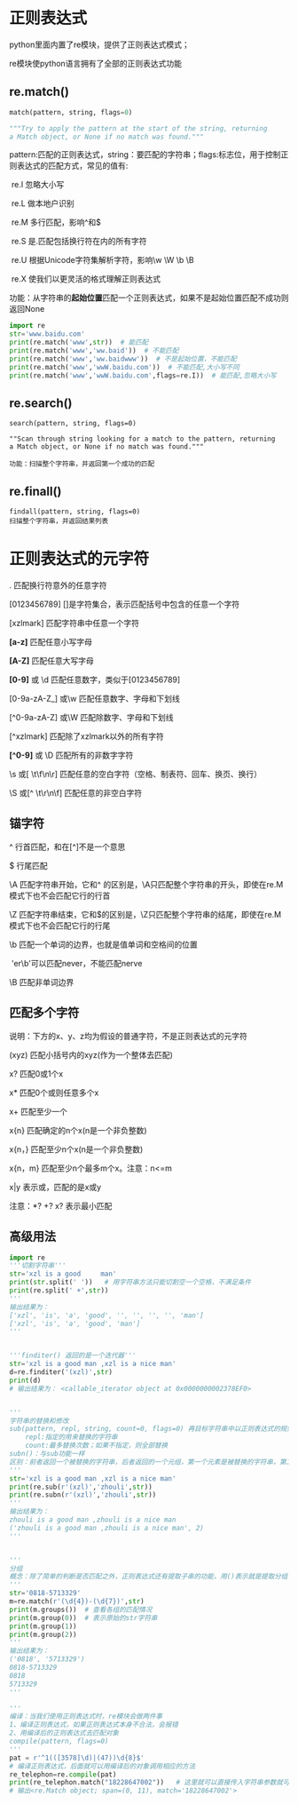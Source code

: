 # 正则表达式

python里面内置了re模块，提供了正则表达式模式；

re模块使python语言拥有了全部的正则表达式功能

## re.match()

```python
match(pattern, string, flags=0)

"""Try to apply the pattern at the start of the string, returning
a Match object, or None if no match was found."""
```

pattern:匹配的正则表达式，string：要匹配的字符串；flags:标志位，用于控制正则表达式的匹配方式，常见的值有:

​	re.I 	忽略大小写

​	re.L	做本地户识别

​	re.M	多行匹配，影响^和$

​	re.S	是.匹配包括换行符在内的所有字符

​	re.U	根据Unicode字符集解析字符，影响\w \W \b \B

​	re.X	使我们以更灵活的格式理解正则表达式

功能：从字符串的**起始位置**匹配一个正则表达式，如果不是起始位置匹配不成功则返回None

```python
import re
str='www.baidu.com'
print(re.match('www',str))  # 能匹配
print(re.match('www','ww.baid'))  # 不能匹配
print(re.match('www','ww.baidwww'))  # 不是起始位置，不能匹配
print(re.match('www','wwW.baidu.com'))  # 不能匹配,大小写不同
print(re.match('www','wwW.baidu.com',flags=re.I))  # 能匹配,忽略大小写
```



## re.search()

```
search(pattern, string, flags=0)

""Scan through string looking for a match to the pattern, returning
a Match object, or None if no match was found."""

功能：扫描整个字符串，并返回第一个成功的匹配

```

## re.finall()

```
findall(pattern, string, flags=0)
扫描整个字符串，并返回结果列表
```



# 正则表达式的元字符

 .				匹配换行符意外的任意字符

[0123456789]	   []是字符集合，表示匹配括号中包含的任意一个字符

[xzlmark]		   匹配字符串中任意一个字符

**[a-z]**			  匹配任意小写字母

**[A-Z]**			 匹配任意大写字母

**[0-9]**  或 \d	        匹配任意数字，类似于[0123456789]

[0-9a-zA-Z_] 或\w     匹配任意数字、字母和下划线

[^0-9a-zA-Z]  或\W    匹配除数字、字母和下划线

[^xzlmark]		  匹配除了xzlmark以外的所有字符

**[^0-9]** 或 \D     	  匹配所有的非数字字符

\s 或[ \t\f\n\r]	     匹配任意的空白字符（空格、制表符、回车、换页、换行）

\S 或[^ \t\r\n\f]		匹配任意的非空白字符



## 锚字符

^ 	行首匹配，和在[^]不是一个意思

$	 行尾匹配

\A	匹配字符串开始，它和^ 的区别是，\A只匹配整个字符串的开头，即使在re.M模式下也不会匹配它行的行首

\Z	匹配字符串结束，它和$的区别是，\Z只匹配整个字符串的结尾，即使在re.M模式下也不会匹配它行的行尾

\b	匹配一个单词的边界，也就是值单词和空格间的位置

​	    'er\b'可以匹配never，不能匹配nerve

\B	匹配非单词边界

## 匹配多个字符

说明：下方的x、y、z均为假设的普通字符，不是正则表达式的元字符

(xyz)		匹配小括号内的xyz(作为一个整体去匹配)

x?		     匹配0或1个x

x*		      匹配0个或则任意多个x

x+		     匹配至少一个

x{n}		   匹配确定的n个x(n是一个非负整数)

x{n，}		匹配至少n个x(n是一个非负整数)

x{n，m}	     匹配至少n个最多m个x。注意：n<=m

x|y		     表示或，匹配的是x或y

注意：*?   +?   x?  表示最小匹配

## 高级用法

```python
import re
'''切割字符串'''
str='xzl is a good     man'
print(str.split(' '))   # 用字符串方法只能切割空一个空格，不满足条件
print(re.split(' +',str))
'''
输出结果为：
['xzl', 'is', 'a', 'good', '', '', '', '', 'man']
['xzl', 'is', 'a', 'good', 'man']
'''


'''finditer() 返回的是一个迭代器'''
str='xzl is a good man ,xzl is a nice man'
d=re.finditer('(xzl)',str)
print(d)
# 输出结果为： <callable_iterator object at 0x0000000002378EF0>


'''
字符串的替换和修改
sub(pattern, repl, string, count=0, flags=0) 再目标字符串中以正则表达式的规则匹配字符串，再把他们替换成指定的字符串
    repl:指定的用来替换的字符串
    count:最多替换次数；如果不指定，则全部替换
subn()：与sub功能一样
区别：前者返回一个被替换的字符串，后者返回的一个元组，第一个元素是被替换的字符串，第二个元素表示被替换的次数
'''
str='xzl is a good man ,xzl is a nice man'
print(re.sub(r'(xzl)','zhouli',str))
print(re.subn(r'(xzl)','zhouli',str))
'''
输出结果为：
zhouli is a good man ,zhouli is a nice man
('zhouli is a good man ,zhouli is a nice man', 2)
'''


'''
分组
概念：除了简单的判断是否匹配之外，正则表达式还有提取子串的功能，用()表示就是提取分组
'''
str='0818-5713329'
m=re.match(r'(\d{4})-(\d{7})',str)
print(m.groups())  # 查看各组的匹配情况
print(m.group(0))  # 表示原始的str字符串
print(m.group(1))
print(m.group(2))
'''
输出结果为：
('0818', '5713329')
0818-5713329
0818
5713329
'''

'''
编译：当我们使用正则表达式时，re模块会做两件事
1、编译正则表达式，如果正则表达式本身不合法，会报错
2、用编译后的正则表达式去匹配对象
compile(pattern, flags=0) 
'''
pat = r'^1(([3578]\d)|(47))\d{8}$'
# 编译正则表达式，后面就可以用编译后的对象调用相应的方法
re_telephon=re.compile(pat)
print(re_telephon.match("18228647002"))   # 这里就可以直接传入字符串参数就可以了，其他方法类似
# 输出<re.Match object; span=(0, 11), match='18228647002'>
```

